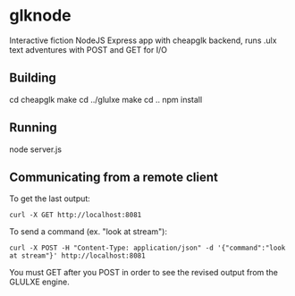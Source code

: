 # glknode
Interactive fiction NodeJS Express app with cheapglk backend, runs .ulx text adventures with POST and GET for I/O

## Building

cd cheapglk
make
cd ../glulxe
make
cd ..
npm install

## Running

node server.js

## Communicating from a remote client

To get the last output:
  ```
  curl -X GET http://localhost:8081
  ```
To send a command (ex. "look at stream"):
  ```
  curl -X POST -H "Content-Type: application/json" -d '{"command":"look at stream"}' http://localhost:8081
  ```
You must GET after you POST in order to see the revised output from the GLULXE engine.

